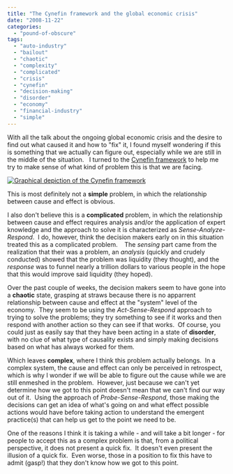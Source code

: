 ```yaml
---
title: "The Cynefin framework and the global economic crisis"
date: "2008-11-22"
categories: 
  - "pound-of-obscure"
tags: 
  - "auto-industry"
  - "bailout"
  - "chaotic"
  - "complexity"
  - "complicated"
  - "crisis"
  - "cynefin"
  - "decision-making"
  - "disorder"
  - "economy"
  - "financial-industry"
  - "simple"
---
```


With all the talk about the ongoing global economic crisis and the desire to find out what caused it and how to "fix" it, I found myself wondering if this is something that we actually can figure out, especially while we are still in the middle of the situation.   I turned to the [Cynefin framework](http://en.wikipedia.org/wiki/Cynefin) to help me try to make sense of what kind of problem this is that we are facing.

[![Graphical depiction of the Cynefin framework](images/Cynefin.png "Cynefin Framework")](http://upload.wikimedia.org/wikipedia/en/9/99/Cynefin.png)

This is most definitely not a **simple** problem, in which the relationship between cause and effect is obvious.

I also don't believe this is a **complicated** problem, in which the relationship between cause and effect requires analysis and/or the application of expert knowledge and the approach to solve it is characterized as _Sense-Analyze-Respond_.  I do, however, think the decision makers early on in this situation treated this as a complicated problem.    The _sensing_ part came from the realization that their was a problem, an _analysis_ (quickly and crudely conducted) showed that the problem was liquidity (they thought), and the _response_ was to funnel nearly a trillion dollars to various people in the hope that this would improve said liquidity (they hoped).

Over the past couple of weeks, the decision makers seem to have gone into a **chaotic** state, grasping at straws because there is no apparrent  relationship between cause and effect at the "system" level of the economy.  They seem to be using the _Act-Sense-Respond_ approach to trying to solve the problems; they try something to see if it works and then respond with another action so they can see if that works.  Of course, you could just as easily say that they have been acting in a state of **disorder**, with no clue of what type of causality exists and simply making decisions based on what has always worked for them.

Which leaves **complex**, where I think this problem actually belongs.  In a complex system, the cause and effect can only be perceived in retrospect, which is why I wonder if we will be able to figure out the cause while we are still enmeshed in the problem.  However, just because we can't yet determine how we got to this point doesn't mean that we can't find our way out of it.  Using the approach of _Probe-Sense-Respond_, those making the decisions can get an idea of what's going on and what effect possible actions would have before taking action to understand the emergent practice(s) that can help us get to the point we need to be.

One of the reasons I think it is taking a while - and will take a bit longer - for people to accept this as a complex problem is that, from a political perspective, it does not present a quick fix.  It doesn't even present the illusion of a quick fix.  Even worse, those in a position to fix this have to admit (gasp!) that they don't know how we got to this point.

